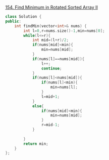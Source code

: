 [154. Find Minimum in Rotated Sorted Array II](https://leetcode-cn.com/problems/find-minimum-in-rotated-sorted-array-ii/)

```cpp
class Solution {
public:
    int findMin(vector<int>& nums) {
        int l=0,r=nums.size()-1,min=nums[0];
        while(l<=r){
            int mid=(l+r)/2;
            if(nums[mid]<min){
                min=nums[mid];
            }
            if(nums[l]==nums[mid]){
                l++;
                continue;
            }
            if(nums[l]<nums[mid]){
                if(nums[l]<min){
                    min=nums[l];
                }   
                l=mid+1;
            }
            else{
                if(nums[mid]<min){
                    min=nums[mid];
                }
                r=mid-1;
            }
            
        }
        return min;
    }
};

```

